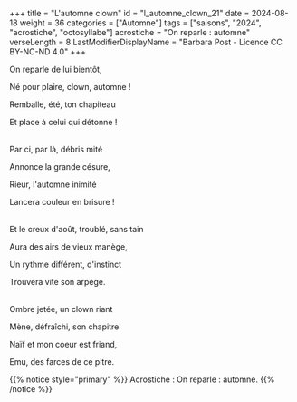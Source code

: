 +++
title = "L'automne clown"
id = "l_automne_clown_21"
date = 2024-08-18
weight = 36
categories = ["Automne"]
tags = ["saisons", "2024", "acrostiche", "octosyllabe"]
acrostiche = "On reparle : automne"
verseLength = 8
LastModifierDisplayName = "Barbara Post - Licence CC BY-NC-ND 4.0"
+++

On reparle de lui bientôt,

Né pour plaire, clown, automne !

Remballe, été, ton chapiteau

Et place à celui qui détonne !

 \
Par ci, par là, débris mité

Annonce la grande césure,

Rieur, l'automne inimité

Lancera couleur en brisure !

 \
Et le creux d'août, troublé, sans tain

Aura des airs de vieux manège,

Un rythme différent, d'instinct

Trouvera vite son arpège.

 \
Ombre jetée, un clown riant

Mène, défraîchi, son chapitre

Naïf et mon coeur est friand,

Emu, des farces de ce pitre.

{{% notice style="primary" %}}
Acrostiche : On reparle : automne.
{{% /notice %}}
